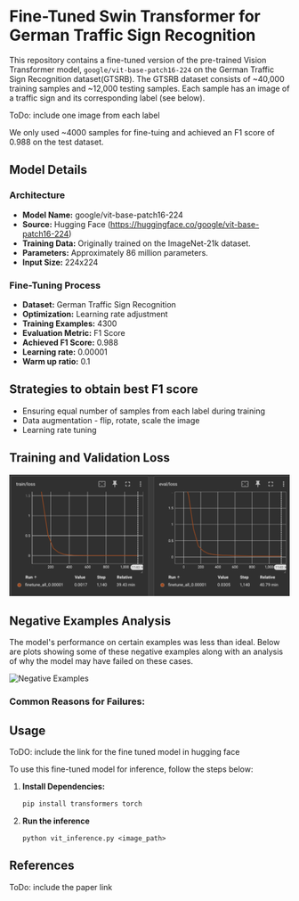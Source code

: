 # Fine-Tuned Swin Transformer for German Traffic Sign Recognition

This repository contains a fine-tuned version of the pre-trained Vision Transformer model, `google/vit-base-patch16-224` on the German Traffic Sign Recognition dataset(GTSRB). The GTSRB dataset consists of ~40,000 training samples and ~12,000 testing samples. Each sample has an image of a traffic sign and its corresponding label (see below).

ToDo: include one image from each label

We only used ~4000 samples for fine-tuing and achieved an F1 score of 0.988 on the test dataset. 

## Model Details

### Architecture

- **Model Name:** google/vit-base-patch16-224
- **Source:** Hugging Face (https://huggingface.co/google/vit-base-patch16-224)
- **Training Data:** Originally trained on the ImageNet-21k dataset.
- **Parameters:** Approximately 86 million parameters.
- **Input Size:** 224x224

### Fine-Tuning Process

- **Dataset:** German Traffic Sign Recognition
- **Optimization:** Learning rate adjustment
- **Training Examples:** 4300
- **Evaluation Metric:** F1 Score
- **Achieved F1 Score:** 0.988
- **Learning rate:** 0.00001
- **Warm up ratio:** 0.1

## Strategies to obtain best F1 score
- Ensuring equal number of samples from each label during training
- Data augmentation - flip, rotate, scale the image
- Learning rate tuning

## Training and Validation Loss

![Train and Validation Loss](plots/train_val_loss.png)

## Negative Examples Analysis

The model's performance on certain examples was less than ideal. Below are plots showing some of these negative examples along with an analysis of why the model may have failed on these cases.

![Negative Examples](plots/negative_examples.png)

### Common Reasons for Failures:


## Usage

ToDO: include the link for the fine tuned model in hugging face

To use this fine-tuned model for inference, follow the steps below:

1. **Install Dependencies:**
   ```bash
   pip install transformers torch
   ```
2. **Run the inference**
   ```
   python vit_inference.py <image_path>
   ```

## References

ToDo: include the paper link
